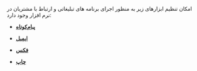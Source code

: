 امکان تنظیم ابزارهای زیر به منظور اجرای برنامه های تبلیغاتی و ارتباط با مشتریان در نرم افزار وجود دارد:

- **[پبام‌کوتاه](https://github.com/1stco/PayamGostarDocs/blob/master/help2.5.4%20new/Getting-Started/General%20settings/Line%20settings/sms/Supported%20lines.md)**

- **[ایمیل](https://github.com/1stco/PayamGostarDocs/blob/master/help2.5.4%20new/Getting-Started/General%20settings/Line%20settings/email/%D8%AA%D9%86%D8%B8%DB%8C%D9%85%D8%A7%D8%AA%20%D8%A7%DB%8C%D9%85%DB%8C%D9%84%E2%80%8C%D9%87%D8%A7%DB%8C%20smtp.md)**

- **[فکس](https://github.com/1stco/PayamGostarDocs/blob/master/help2.5.4%20new/Getting-Started/General%20settings/Line%20settings/fax/%D8%AA%D9%86%D8%B8%DB%8C%D9%85%D8%A7%D8%AA%20%D8%AE%D8%B7%D9%88%D8%B7%20%D9%81%DA%A9%D8%B3.md)**

- **[چاپ](https://github.com/1stco/PayamGostarDocs/blob/master/help2.5.4%20new/Getting-Started/General%20settings/Line%20settings/print/%D8%AA%D9%86%D8%B8%DB%8C%D9%85%D8%A7%D8%AA%20%D9%BE%D8%B1%DB%8C%D9%86%D8%AA%D8%B1.md)**

